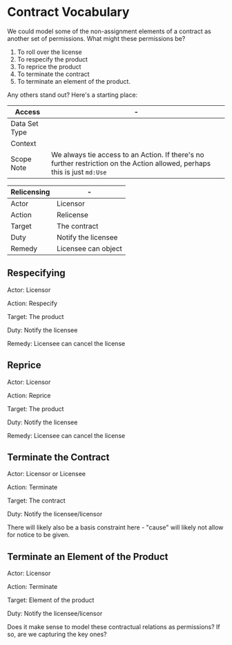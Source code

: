 # Contract Vocabulary

We could model some of the non-assignment elements of a contract as another set of permissions. What might these permissions be?

1. To roll over the license
2. To respecify the product
3. To reprice the product
4. To terminate the contract
5. To terminate an element of the product.

Any others stand out? Here's a starting place:


**Access** | - 
----------------|------------
Data Set Type | 
Context | 
Scope Note | We always tie access to an Action. If there's no further restriction on the Action allowed, perhaps this is just `md:Use`


**Relicensing** | -
----------------|------------
Actor | Licensor |
Action | Relicense |
Target | The contract
Duty | Notify the licensee
Remedy | Licensee can object

## Respecifying
Actor:      Licensor

Action:     Respecify

Target:     The product

Duty:       Notify the licensee

Remedy:     Licensee can cancel the license

## Reprice
Actor:      Licensor

Action:     Reprice

Target:     The product

Duty:       Notify the licensee

Remedy:     Licensee can cancel the license

## Terminate the Contract
Actor:      Licensor or Licensee

Action:     Terminate

Target:     The contract

Duty:       Notify the licensee/licensor

There will likely also be a basis constraint here - "cause" will likely not allow for notice to be given.

## Terminate an Element of the Product
Actor:      Licensor

Action:     Terminate

Target:     Element of the product

Duty:       Notify the licensee/licensor

Does it make sense to model these contractual relations as permissions? If so, are we capturing the key ones?

